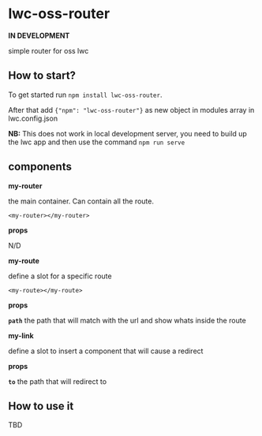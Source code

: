 # lwc-oss-router

**IN DEVELOPMENT**

simple router for oss lwc

## How to start?

To get started run `npm install lwc-oss-router`.

After that add `{"npm": "lwc-oss-router"}` as new object in modules array in lwc.config.json

**NB:** This does not work in local development server, you need to build up the lwc app and then use the command `npm run serve`

## components

**my-router**

the main container. Can contain all the route.

`<my-router></my-router>`

**props**

N/D

**my-route**

define a slot for a specific route

`<my-route></my-route>`

**props**

**`path`** the path that will match with the url and show whats inside the route

**my-link**

define a slot to insert a component that will cause a redirect

**props**

**`to`** the path that will redirect to

## How to use it

TBD

<!-- Start simple by running `yarn watch` (or `npm run watch`, if you set up the project with `npm`). This will start the project with a local development server.

The source files are located in the [`src`](./src) folder. All web components are within the [`src/client/modules`](./src/modules) folder. The folder hierarchy also represents the naming structure of the web components. The entry file for the custom Express configuration can be found in the ['src/server'](./src/server) folder.

Find more information on the main repo on [GitHub](https://github.com/muenzpraeger/create-lwc-app). -->
